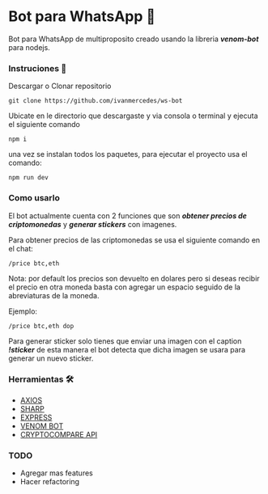 # Bot para WhatsApp 🤖

Bot para WhatsApp de multiproposito creado usando la libreria **_venom-bot_** para nodejs.

### Instruciones 📒

Descargar o Clonar repositorio

```
git clone https://github.com/ivanmercedes/ws-bot
```

Ubicate en le directorio que descargaste y via consola o terminal y ejecuta el siguiente comando

```
npm i
```

una vez se instalan todos los paquetes, para ejecutar el proyecto usa el comando:

```
npm run dev
```

### Como usarlo

El bot actualmente cuenta con 2 funciones que son **_obtener precios de criptomonedas_** y **_generar stickers_** con imagenes.

Para obtener precios de las criptomonedas se usa el siguiente comando en el chat:

```
/price btc,eth
```

Nota: por default los precios son devuelto en dolares pero si deseas recibir el precio en otra moneda basta con agregar un espacio seguido de la abreviaturas de la moneda.

Ejemplo:

```
/price btc,eth dop
```

Para generar sticker solo tienes que enviar una imagen con el caption **_!sticker_** de esta manera el bot detecta que dicha imagen se usara para generar un nuevo sticker.

### Herramientas 🛠️

- [AXIOS](https://axios-http.com/docs/intro)
- [SHARP](https://sharp.pixelplumbing.com/)
- [EXPRESS](https://expressjs.com/)
- [VENOM BOT](https://github.com/orkestral/venom#readme)
- [CRYPTOCOMPARE API](https://min-api.cryptocompare.com/documentation)

### TODO

- Agregar mas features
- Hacer refactoring
